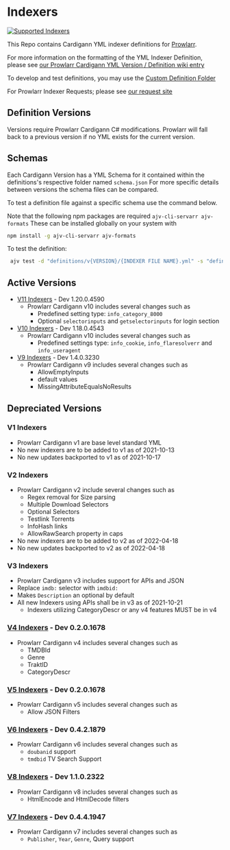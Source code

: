 # Indexers

[![Supported Indexers](https://img.shields.io/badge/Supported%20Indexers-View%20all%20currently%20supported%20indexers%20%26%20trackers-important)](https://wiki.servarr.com/en/prowlarr/supported-indexers)

This Repo contains Cardigann YML indexer definitions for [Prowlarr](https://github.com/Prowlarr/Prowlarr).

For more information on the formatting of the YML Indexer Definition, please see [our Prowlarr Cardigann YML Version / Definition wiki entry](https://wiki.servarr.com/en/prowlarr/cardigann-yml-definition)

To develop and test definitions, you may use the [Custom Definition Folder](https://wiki.servarr.com/prowlarr/indexers#adding-a-custom-yml-definition)

For Prowlarr Indexer Requests; please see [our request site](https://requests.prowlarr.com/)

## Definition Versions

Versions require Prowlarr Cardigann C# modifications.
Prowlarr will fall back to a previous version if no YML exists for the current version.

## Schemas

Each Cardigann Version has a YML Schema for it contained within the definitions's respective folder named `schema.json`
For more specific details between versions the schema files can be compared.

To test a definition file against a specific schema use the command below.

Note that the following npm packages are required `ajv-cli-servarr ajv-formats`  These can be installed globally on your system with

```bash
npm install -g ajv-cli-servarr ajv-formats
```

To test the definition:

```bash
 ajv test -d "definitions/v{VERSION}/{INDEXER FILE NAME}.yml" -s "definitions/v{VERSION}/schema.json" --valid -c ajv-formats --spec=draft2019
```

## Active Versions

- [V11 Indexers](https://github.com/Prowlarr/Prowlarr/commit/886054fdf8e17e27714a8c41911980fff3550e39) - Dev 1.20.0.4590
  - Prowlarr Cardigann v10 includes several changes such as
    - Predefined setting type: `info_category_8000`
    - Optional `selectorinputs` and `getselectorinputs` for login section
- [V10 Indexers](https://github.com/Prowlarr/Prowlarr/commit/f95f67a7ca3e274cd0b5abbac487eb914fccd0bb) - Dev 1.18.0.4543
  - Prowlarr Cardigann v10 includes several changes such as
    - Predefined settings type: `info_cookie`, `info_flaresolverr` and `info_useragent`
- [V9 Indexers](https://github.com/Prowlarr/Prowlarr/commit/bceebc34c134db8140a307e25312cb15e0ff5d63) - Dev 1.4.0.3230
  - Prowlarr Cardigann v9 includes several changes such as
    - AllowEmptyInputs
    - default values
    - MissingAttributeEqualsNoResults

## Depreciated Versions

### V1 Indexers

- Prowlarr Cardigann v1 are base level standard YML
- No new indexers are to be added to v1 as of 2021-10-13
- No new updates backported to v1 as of 2021-10-17

### V2 Indexers

- Prowlarr Cardigann v2 include several changes such as
  - Regex removal for Size parsing
  - Multiple Download Selectors
  - Optional Selectors
  - Testlink Torrents
  - InfoHash links
  - AllowRawSearch property in caps
- No new indexers are to be added to v2 as of 2022-04-18
- No new updates backported to v2 as of 2022-04-18

### V3 Indexers

- Prowlarr Cardigann v3 includes support for APIs and JSON
- Replace `imdb:` selector with `imdbid:`
- Makes `Description` an optional by default
- All new Indexers using APIs shall be in v3 as of 2021-10-21
  - Indexers utilizing CategoryDescr or any v4 features MUST be in v4

### [V4 Indexers](https://github.com/Prowlarr/Prowlarr/pull/828) - Dev 0.2.0.1678
- Prowlarr Cardigann v4 includes several changes such as
  - TMDBId
  - Genre
  - TraktID
  - CategoryDescr

### [V5 Indexers](https://github.com/Prowlarr/Prowlarr/commit/76afb70b01f4a670d8e402d9a3de05c09611b7ab) - Dev 0.2.0.1678
- Prowlarr Cardigann v5 includes several changes such as
  - Allow JSON Filters

### [V6 Indexers](https://github.com/Prowlarr/Prowlarr/commit/5ee95e3cc29d1307192320eb82b5a8f1287f00d6) - Dev 0.4.2.1879
- Prowlarr Cardigann v6 includes several changes such as
  - `doubanid` support
  - `tmdbid` TV Search Support

### [V8 Indexers](https://github.com/Prowlarr/Prowlarr/commit/1529527af9d2bf09dcd1b540b4c6f95a7dd00bd1) - Dev 1.1.0.2322
- Prowlarr Cardigann v8 includes several changes such as
    - HtmlEncode and HtmlDecode filters

### [V7 Indexers](https://github.com/Prowlarr/Prowlarr/commit/ee6467073f64cfaa5ef0de2225f39f0fd0eb5c05) - Dev 0.4.4.1947
- Prowlarr Cardigann v7 includes several changes such as
    - `Publisher`, `Year`, `Genre`, Query support
